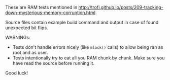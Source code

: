 These are RAM tests mentioned in http://trofi.github.io/posts/209-tracking-down-mysterious-memory-corruption.html.

Source files contain example build command and output in case of found unexpected bit flips.

WARNINGs:
- Tests don't handle errors nicely (like `mlock()` calls) to allow being ran as root and as user.
- Tests intentionally try to eat all you RAM chunk by chunk. Make sure you have read the source
  before running it.

Good luck!
